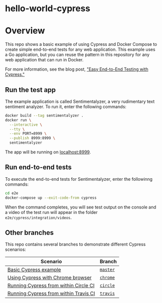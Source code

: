 # hello-world-cypress

# Overview

This repo shows a basic example of using Cypress and Docker Compose to create simple end-to-end tests for any web application. This example uses a Go application, but you can reuse the pattern in this repository for any web application that can run in Docker.

For more information, see the blog post, ["Easy End-to-End Testing with Cypress."](https://mtlynch.io/easy-cypress/)

## Run the test app

The example application is called Sentimentalyzer, a very rudimentary text sentiment analyzer. To run it, enter the following commands:

```bash
docker build --tag sentimentalyzer .
docker run \
  --interactive \
  --tty \
  --env PORT=8999 \
  --publish 8999:8999 \
  sentimentalyzer
```

The app will be running on [localhost:8999](http://localhost:8999).

## Run end-to-end tests

To execute the end-to-end tests for Sentimentalyzer, enter the followinng commands:

```bash
cd e2e
docker-compose up --exit-code-from cypress
```

When the command completes, you will see test output on the console and a video of the test run will appear in the folder `e2e/cypress/integration/videos`.

## Other branches

This repo contains several branches to demonstrate different Cypress scenarios:

| Scenario | Branch |
|----------|---------|
| [Basic Cypress example](https://github.com/mtlynch/hello-world-cypress) | [`master`](https://github.com/mtlynch/hello-world-cypress) |
| [Using Cypress with Chrome browser](https://github.com/mtlynch/hello-world-cypress/tree/chrome) | [`chrome`](https://github.com/mtlynch/hello-world-cypress/tree/chrome) |
| [Running Cypress from within Circle CI](https://github.com/mtlynch/hello-world-cypress/tree/circle) | [`circle`](https://github.com/mtlynch/hello-world-cypress/tree/circle) |
| [Running Cypress from within Travis CI](https://github.com/mtlynch/hello-world-cypress/tree/travis) | [`travis`](https://github.com/mtlynch/hello-world-cypress/tree/travis) |
